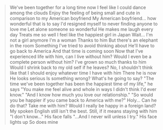 >We've been together for a long time now
>I feel like I could dance among the clouds
>Enjoy the feeling of being small and cute in comparison to my American boyfriend
>My American boyfriend... how wonderful that is to say
>I'd resigned myself to never finding anyone to love me
>Let alone someone so wonderful
>He makes me laugh every day
>Treats me so well
>I feel like the happiest girl in Japan
>Wait... I'm not a girl anymore
>I'm a woman
>Thanks to him
>But there's an elephant in the room
>Something I've tried to avoid thinking about
>He'll have to go back to America
>And that time is coming soon
>Now that I've experienced life with him, can I live without him?
>Would I even be a complete person without him?
>I've grown so much thanks to him
>Would I shrink back to my old self if he leaves?
>No, I shouldn't think like that
>I should enjoy whatever time I have with him
>There he is now
>He looks serious
>Is something wrong?
>What's he going to say?
>"The time we've been together has been the happiest time of my life," he says
>"You make me feel alive and whole in ways I didn't think I'd ever know."
>"And I know how much you love our relationship."
>"So would you be happier if you came back to America with me?"
>Holy...
>Can he do that?
>Take me with him?
>Would I really be happy in a foreign land?
>My spoken English still isn't the best.
>Still, if it means staying with him
>"I don't know..."
>His face falls
>"...And I never will unless I try."
>His face lights up
>So does mine